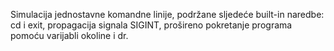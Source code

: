 Simulacija jednostavne komandne linije, podržane sljedeće built-in naredbe: cd i exit, 
propagacija signala SIGINT, prošireno pokretanje programa pomoću varijabli okoline i dr.
